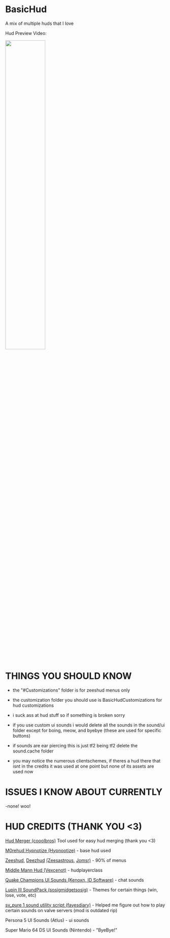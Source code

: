 # BasicHud
A mix of multiple huds that I love

Hud Preview Video:

[<img src="https://i.ytimg.com/vi/vQmJbdZobYQ/maxresdefault.jpg" width="50%">](https://www.youtube.com/watch?v=vQmJbdZobYQ "Hud Showcase / BasicHud")

# THINGS YOU SHOULD KNOW

- the "#Customizations" folder is for zeeshud menus only

- the customization folder you should use is BasicHudCustomizations for hud customizations

- i suck ass at hud stuff so if something is broken sorry

- if you use custom ui sounds i would delete all the sounds in the sound/ui folder except for boing, meow, and byebye (these are used for specific buttons)

- if sounds are ear piercing this is just tf2 being tf2 delete the sound.cache folder

- you may notice the numerous clientschemes, if theres a hud there that isnt in the credits it was used at one point but none of its assets are used now


# ISSUES I KNOW ABOUT CURRENTLY

-none! woo!

# HUD CREDITS (THANK YOU <3)

[Hud Merger (cooolbros)](https://github.com/cooolbros/hud-merger) Tool used for easy hud merging (thank you <3)

[M0rehud Hypnotize (Hypnootize)](https://github.com/Hypnootize/hypnotize-m0rehud) - base hud used

[Zeeshud](https://github.com/Zeesastrous/ZeesHUD), [Deezhud](https://gamebanana.com/mods/449933) [(Zeesastrous](https://github.com/Zeesastrous/ZeesHUD), [Jomsr)](https://gamebanana.com/mods/449933) - 90% of menus

[Middle Mann Hud (Vexcenot)](https://gamebanana.com/mods/445578) - hudplayerclass

[Quake Champions UI Sounds (Kenoxn, ID Software)](https://gamebanana.com/mods/456684) - chat sounds

[Lupin III SoundPack (sosigmidgetsosig)](https://gamebanana.com/sounds/68066) - Themes for certain things (win, lose, vote, etc)

[sv_pure 1 sound utility script (fayesdiary)](https://gamebanana.com/mods/36640) - Helped me figure out how to play certain sounds on valve servers (mod is outdated rip)

Persona 5 UI Sounds (Atlus) - ui sounds

Super Mario 64 DS UI Sounds (Nintendo) - "ByeBye!"
